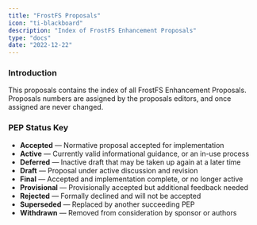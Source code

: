 ```yaml
---
title: "FrostFS Proposals"
icon: "ti-blackboard"
description: "Index of FrostFS Enhancement Proposals"
type: "docs"
date: "2022-12-22"
---
```


### Introduction

This proposals contains the index of all FrostFS Enhancement Proposals. Proposals numbers are assigned by the proposals editors, and once assigned are never changed.

### PEP Status Key

- **Accepted** — Normative proposal accepted for implementation
- **Active** — Currently valid informational guidance, or an in-use process
- **Deferred** — Inactive draft that may be taken up again at a later time
- **Draft** — Proposal under active discussion and revision
- **Final** — Accepted and implementation complete, or no longer active
- **Provisional** — Provisionally accepted but additional feedback needed
- **Rejected** — Formally declined and will not be accepted
- **Superseded** — Replaced by another succeeding PEP
- **Withdrawn** — Removed from consideration by sponsor or authors
